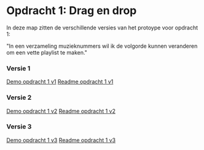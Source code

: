 # Opdracht 1: Drag en drop

In deze map zitten de verschillende versies van het protoype voor opdracht 1:

"In een verzameling muzieknummers wil ik de volgorde kunnen veranderen om een vette playlist te maken."

### Versie 1
[Demo opdracht 1 v1](https://francescodelange.github.io/ffd/Opdracht%201/v1/ "Opdracht 1 v1")
[Readme opdracht 1 v1](https://francescodelange.github.io/ffd/Opdracht%201/v1/README.md "Readme opdracht 1 v1")


### Versie 2
[Demo opdracht 1 v2](https://francescodelange.github.io/ffd/Opdracht%201/v2/ "Opdracht 1 v2")
[Readme opdracht 1 v2](https://francescodelange.github.io/ffd/Opdracht%201/v2/README.md "Readme opdracht 1 v2")


### Versie 3
[Demo opdracht 1 v3](https://francescodelange.github.io/ffd/Opdracht%201/v3/ "Opdracht 1 v3")
[Readme opdracht 1 v3](https://francescodelange.github.io/ffd/Opdracht%201/v3/README.md "Readme opdracht 1 v3")
